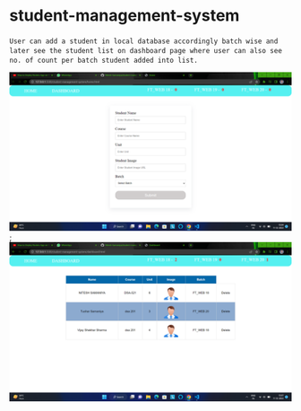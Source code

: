 # student-management-system

`User can add a student in local database accordingly batch wise and later see the student list on dashboard page where user can also see no. of count per batch student added into list.`

![home](./screenshot/home.png);
![dashboard](./screenshot/dashboard.png)